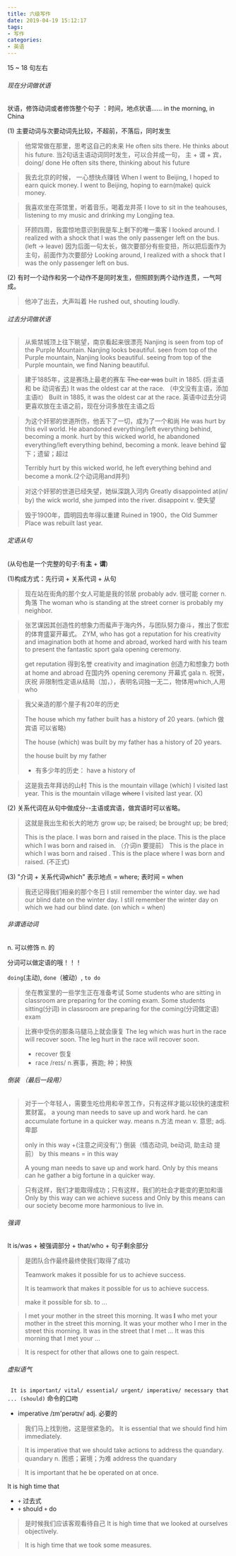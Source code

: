 ```yaml
---
title: 六级写作
date: 2019-04-19 15:12:17
tags:
- 写作
categories:
- 英语
---
```


15 ~ 18 句左右



###### 现在分词做状语

状语，修饰动词或者修饰整个句子 ：时间，地点状语......    in the morning,  in China

(1) 主要动词与次要动词先比较，不超前，不落后，同时发生

> 他常常做在那里，思考这自己的未来
> He often sits there.
> He thinks about his future.
> 当2句话主语动词同时发生，可以合并成一句， 主 + 谓 + 宾，doing/ done
> He often sits there, thinking about his future

> 我去北京的时候， 一心想快点赚钱
> When I went to Beijing, I hoped to earn quick money.
> I went to Beijing, hoping to earn(make) quick money.

> 我喜欢坐在茶馆里，听着音乐，喝着龙井茶
> I love to sit in the teahouses, listening to my music and drinking my Longjing tea.

> 环顾四周，我震惊地意识到我是车上剩下的唯一乘客
> I looked around.
> I realized with a shock that I was the only passenger left on the bus.   (left -> leave)
> 因为后面一句太长，做次要部分有些变扭，所以把后面作为主句，前面作为次要部分
> Looking around, I realized with a shock that I was the only passenger left on bus.

(2) 有时一个动作和另一个动作不是同时发生，但照顾到两个动作连贯，一气呵成。

> 他冲了出去，大声叫着
> He rushed out, shouting loudly.



###### 过去分词做状语

> 从紫禁城顶上往下眺望，南京看起来很漂亮
> Nanjing is seen from top of the Purple Mountain.
> Nanjing looks beautiful.
> seen from top of the Purple mountain, Nanjing looks beautiful.
> seeing from top of the Purple mountain, we find Naning beautiful.

> 建于1885年，这是赛场上最老的赛车
> ~~The car was~~ built in 1885. (将主语和 be 动词省去)
> It was the oldest car at the race.   （中文没有主语，添加主语it）
> Built in 1885,  it was the oldest car at the race.
> 英语中过去分词更喜欢放在主语之前，现在分词多放在主语之后

> 为这个奸邪的世道所伤，他丢下了一切，成为了一个和尚
> He was hurt by this evil world.
> He abandoned everything/left everything behind, becoming  a monk.
> hurt by this wicked world, he abandoned everything/left everything behind, becoming a monk.
> leave behind    留下；遗留；超过
>
> Terribly hurt by this wicked world, he left everything behind and become a monk.(2个动词用and并列)

> 对这个奸邪的世道已经失望，她纵深跳入河内
> Greatly disappointed at(in/ by) the wick world, she jumped into the river.
> disappoint   v. 使失望

> 毁于1900年，圆明园去年得以重建
> Ruined in 1900，the Old Summer Place was rebuilt last year.



###### 定语从句

(从句也是一个完整的句子:有**主** + **谓**)

(1)构成方式：先行词 + 关系代词 + 从句

> 现在站在街角的那个女人可能是我的邻居
> probably  adv. 很可能
> corner  n. 角落
> The woman who is standing at the street corner is probably my neighbor.

> 张艺谋因其创造性的想象力而蜚声于海内外，与团队努力奋斗，推出了恢宏的体育盛宴开幕式。
> ZYM, who has got a reputation for his creativity and imagination both at home and abroad, worked hard with his team to present the fantastic sport gala opening ceremony.
>
> get reputation    得到名誉
> creativity and imagination   创造力和想象力
> both at home and abroad  在国内外
> opening ceremony   开幕式
> gala     n. 祝贺，庆祝
> 非限制性定语从结局（加，），表明名词独一无二，物体用which,人用who



> 我父亲造的那个屋子有20年的历史
>
> The house which my father built has a history of 20 years. (which 做宾语 可以省略)
>
> The house (which) was built by my father has a history of 20 years.
>
> the house built by my father
>
> + 有多少年的历史： have a history of 

> 这是我去年拜访的山村
> This is the mountain village (which) I visited last year. 
> This is the mountain village ~~where~~ I visited last year. (X)

(2) 关系代词在从句中做成分--主语或宾语，做宾语时可以省略。

> 这就是我出生和长大的地方
> grow up;  be raised;  be brought up; be bred;
>
> This is the place.
> I was born and raised in the place.
> This is the place which I was born and raised in.   （介词in 要提前）
> This is the place in which I was born and raised .
> This is the place where I was born and raised.  (不正式)



(3)  "介词 + 关系代词which" 表示地点 = where; 表时间 = when



> 我还记得我们相亲的那个冬日
> I still remember the winter day.
> we had our blind date on the winter day. 
> I still remember the winter day on  which we had our blind date. (on which = when)







###### 非谓语动词

n. 可以修饰 n. 的

分词可以做定语的哦！！！

`doing`(主动),  `done`（被动）,  `to do`



> 坐在教室里的一些学生正在准备考试
> Some students who are sitting in classroom are preparing for the coming exam.
> Some students sitting(分词) in classroom are preparing for the coming(分词做定语) exam



> 比赛中受伤的那条马腿马上就会康复
> The leg which was hurt in the race will recover soon.
> The leg hurt in the race will recover soon.
>
> - recover  恢复
> - race    /reɪs/  n.赛事，赛跑;   种；种族



###### 倒装 （最后一段用）

> 对于一个年轻人，需要生吃俭用和辛苦工作，只有这样才能以较快的速度积累财富。
> a young man needs to save up and work hard. he can accumulate fortune in a quicker way.
> means  n.方法
> mean  v. 意思;   adj.卑鄙
>
> only in this way +(注意之间没有',') 倒装（情态动词, be动词, 助主动 提前）
> by this means = in this way
>
> A young man needs to save up and work hard. Only by this means can he gather a big fortune in a quicker way.



> 只有这样，我们才能取得成功；只有这样，我们的社会才能变的更加和谐
> Only by this way can we achieve sucess and Only by this means can our society  become more harmonious to live in.



###### 强调

It is/was + 被强调部分 + that/who + 句子剩余部分

> 是团队合作最终最终使我们取得了成功
>
> Teamwork makes it possible for us to achieve success.
>
> It is teamwork that makes it possible for us to achieve success.
>
> make it possible for sb. to ...

> I met your mother in the street this morning.
> It was **I** who met your mother in the street this morning.
> It was your mother who I mer in the street this morning.
> It was in the street that I met ...
> It was this morning that I met your ...

> It is respect for other that allows one to gain respect.



###### 虚拟语气

` It is important/ vital/ essential/ urgent/ imperative/ necessary that ... (should)` 命令的口吻

+ imperative  /ɪm'perətɪv/  adj.  必要的

> 我们马上找到他，这是很紧急的。
> It is essential that we should find him immediately.

> It is imperative that we should take actions to address the quandary.
> quandary   n. 困惑；窘境；为难
> address the quandary

> It is important that he be operated on at once.



It is high time that 

+ `+` 过去式
+ `+` should `+` do

> 是时候我们应该客观看待自己
> It is high time that we looked at ourselves objectively.

> It is high time that we took some measures.